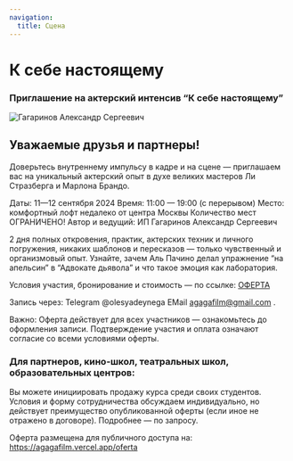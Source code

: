 ```yaml
---
navigation:
  title: Сцена
---
```


# К себе настоящему

### Приглашение на актерский интенсив “К себе настоящему”

![Гагаринов Александр Сергеевич](/about11-12-09.jpg)




## Уважаемые друзья и партнеры!

Доверьтесь внутреннему импульсу в кадре и на сцене — приглашаем вас на уникальный актерский опыт в духе великих мастеров Ли Стразберга и Марлона Брандо.

Даты: 11—12 сентября 2024
Время: 11:00 — 19:00 (с перерывом)
Место: комфортный лофт недалеко от центра Москвы
Количество мест ОГРАНИЧЕНО!
Автор и ведущий: ИП Гагаринов Александр Сергеевич

2 дня полных откровения, практик, актерских техник и личного погружения, никаких шаблонов и пересказов — только чувственный и организмовый опыт. Узнайте, зачем Аль Пачино делал упражнение “на апельсин” в “Адвокате дьявола” и что такое эмоция как лаборатория.

Условия участия, бронирование и стоимость — по ссылке: [ОФЕРТА](https://agagafilm.vercel.app/oferta)

Запись через:
Telegram @olesyadeynega 
EMail agagafilm@gmail.com .

Важно: Оферта действует для всех участников — ознакомьтесь до оформления записи. Подтверждение участия и оплата означают согласие со всеми условиями оферты.

### Для партнеров, кино-школ, театральных школ, образовательных центров:

Вы можете инициировать продажу курса среди своих студентов. Условия и форму сотрудничества обсуждаем индивидуально, но действует преимущество опубликованной оферты (если иное не отражено в договоре). Подробнее — по запросу.

Оферта размещена для публичного доступа на: https://agagafilm.vercel.app/oferta
